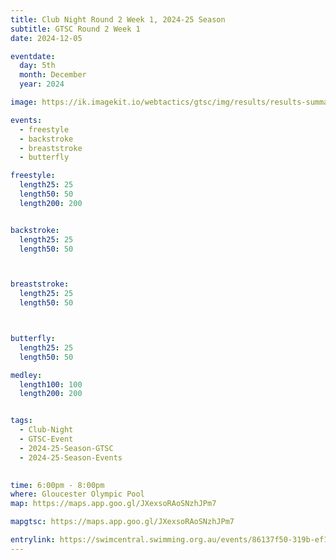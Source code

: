 ```yaml
---
title: Club Night Round 2 Week 1, 2024-25 Season
subtitle: GTSC Round 2 Week 1
date: 2024-12-05

eventdate:
  day: 5th
  month: December
  year: 2024

image: https://ik.imagekit.io/webtactics/gtsc/img/results/results-summary-8.jpg

events:
  - freestyle
  - backstroke
  - breaststroke
  - butterfly

freestyle:
  length25: 25
  length50: 50
  length200: 200


backstroke:
  length25: 25
  length50: 50



breaststroke:
  length25: 25
  length50: 50



butterfly:
  length25: 25
  length50: 50

medley:
  length100: 100
  length200: 200


tags:
  - Club-Night
  - GTSC-Event
  - 2024-25-Season-GTSC
  - 2024-25-Season-Events
 

time: 6:00pm - 8:00pm
where: Gloucester Olympic Pool
map: https://maps.app.goo.gl/JXexsoRAoSNzhJPm7

mapgtsc: https://maps.app.goo.gl/JXexsoRAoSNzhJPm7

entrylink: https://swimcentral.swimming.org.au/events/86137f50-319b-ef11-8a69-002248971738/detail
---
```

